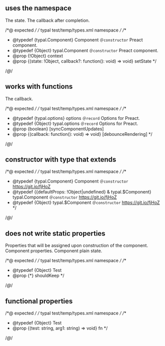 ## uses the namespace
<types namespace="typal">
  <constructor name="Component" desc="Preact component.">
    <prop type="!Object" name="context"/>
    <fn name="setState">
      <arg type="!Object" name="state">The state.</arg>
      <arg type="function(): void" name="callback" opt>
        The callback after completion.
      </arg>
    </fn>
  </constructor>
</types>

/*@ expected */
/* typal test/temp/types.xml namespace */
/**
 * @typedef {typal.Component} Component `＠constructor` Preact component.
 * @typedef {Object} typal.Component `＠constructor` Preact component.
 * @prop {!Object} context
 * @prop {(state: !Object, callback?: function(): void) => void} setState
 */

/*@*/

## works with functions
<types namespace="typal">
  <type record name="options" desc="Options for Preact.">
    <fn name="debounceRendering" opt>
      <arg type="function(): void" name="callback">The callback.</arg>
    </fn>
    <prop boolean name="syncComponentUpdates" opt/>
  </type>
</types>

/*@ expected */
/* typal test/temp/types.xml namespace */
/**
 * @typedef {typal.options} options `＠record` Options for Preact.
 * @typedef {Object} typal.options `＠record` Options for Preact.
 * @prop {boolean} [syncComponentUpdates]
 * @prop {(callback: function(): void) => void} [debounceRendering]
 */

/*@*/

## constructor with type that extends
<types namespace="typal">
  <constructor desc="https://git.io/fjHoZ" 
    name="Component" extends="{defaultProps: !Object|undefined}">
    <!-- prop type="!Object" name="defaultProps">
      Could implement writing in props by too much effort for too little gain. HAVE to do extends because even with static property, typescript only accepts props on @typedef {Object}
    </prop> -->
  </constructor>
</types>

/*@ expected */
/* typal test/temp/types.xml namespace */
/**
 * @typedef {typal.Component} Component `＠constructor` https://git.io/fjHoZ
 * @typedef {{defaultProps: !Object|undefined} & typal.$Component} typal.Component `＠constructor` https://git.io/fjHoZ
 * @typedef {Object} typal.$Component `＠constructor` https://git.io/fjHoZ
 */

/*@*/

## does not write static properties
<types>
  <type name="Test">
    <prop name="shouldKeep"/>
    <prop static type="!Object" name="defaultProps" opt>
      Properties that will be assigned upon construction of the component.
    </prop>
    <static name="getDerivedStateFromProps" opt return="!Object">
      <arg name="props" type="!Object">Component properties.</arg>
      <arg name="state" type="!Object">Component plain state.</arg>
    </static>
  </type>
</types>

/*@ expected */
/* typal test/temp/types.xml namespace */
/**
 * @typedef {Object} Test
 * @prop {*} shouldKeep
 */

/*@*/

## functional properties
<types>
  <type name="Test">
    <fn args="string, string" name="fn">
      <arg name="test" type="string"></arg>
    </fn> 
  </type>
</types>

/*@ expected */
/* typal test/temp/types.xml namespace */
/**
 * @typedef {Object} Test
 * @prop {(test: string, arg1: string) => void} fn
 */

/*@*/